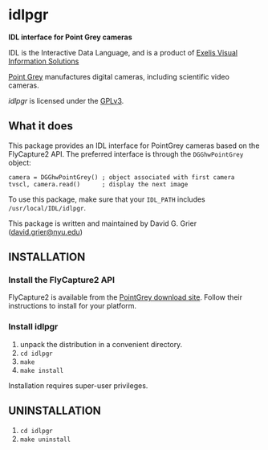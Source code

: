 # idlpgr

**IDL interface for Point Grey cameras**

IDL is the Interactive Data Language, and is a product of
[Exelis Visual Information Solutions](http://www.exelisvis.com)

[Point Grey](http://www.ptgrey.com) manufactures digital cameras,
including scientific video cameras.

*idlpgr* is licensed under the
[GPLv3](http://www.gnu.org/licenses/licenses.html#GPL).

## What it does

This package provides an IDL interface for
PointGrey cameras based on the FlyCapture2 API.
The preferred interface is through the `DGGhwPointGrey`
object:

    camera = DGGhwPointGrey() ; object associated with first camera
    tvscl, camera.read()      ; display the next image

To use this package, make sure that your `IDL_PATH` includes
`/usr/local/IDL/idlpgr`.

This package is written and maintained by David G. Grier
(david.grier@nyu.edu)

## INSTALLATION

### Install the FlyCapture2 API
FlyCapture2 is available from the
[PointGrey download site](http://www.ptgrey.com/support/downloads).
Follow their instructions to install for your platform.

### Install idlpgr

1. unpack the distribution in a convenient directory.
2. `cd idlpgr`
3. `make`
4. `make install`

Installation requires super-user privileges.

## UNINSTALLATION

1. `cd idlpgr`
2. `make uninstall`
